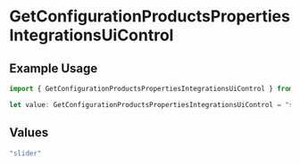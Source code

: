 # GetConfigurationProductsPropertiesIntegrationsUiControl

## Example Usage

```typescript
import { GetConfigurationProductsPropertiesIntegrationsUiControl } from "@vercel/sdk/models/getconfigurationproductsop.js";

let value: GetConfigurationProductsPropertiesIntegrationsUiControl = "slider";
```

## Values

```typescript
"slider"
```